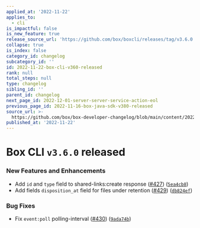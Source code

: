 ```yaml
---
applied_at: '2022-11-22'
applies_to:
  - cli
is_impactful: false
is_new_feature: true
release_source_url: 'https://github.com/box/boxcli/releases/tag/v3.6.0'
collapse: true
is_index: false
category_id: changelog
subcategory_id: ''
id: 2022-11-22-box-cli-v360-released
rank: null
total_steps: null
type: changelog
sibling_id: ''
parent_id: changelog
next_page_id: 2022-12-01-server-server-service-action-eol
previous_page_id: 2022-11-16-box-java-sdk-v380-released
source_url: >-
  https://github.com/box/box-developer-changelog/blob/main/content/2022/11-22-box-cli-v360-released.md
published_at: '2022-11-22'
---
```

# Box CLI `v3.6.0` released

### New Features and Enhancements

* Add `id` and `type` field  to shared-links:create response ([#427][1]) ([`5ea4cb8`][2])
* Add fields `disposition_at` field for files under retention ([#429][3]) ([`db824ef`][4])

### Bug Fixes

* Fix `event:poll` polling-interval ([#430][5]) ([`9ada74b`][6])

[1]: https://github.com/box/boxcli/issues/427

[2]: https://github.com/box/boxcli/commit/5ea4cb82294188dd30563ef9cea2c8e0b76bbfae

[3]: https://github.com/box/boxcli/issues/429

[4]: https://github.com/box/boxcli/commit/db824ef0b4111810b7902896062c950ef9ac01b3

[5]: https://github.com/box/boxcli/issues/430

[6]: https://github.com/box/boxcli/commit/9ada74b09eb5aa0e09881946a4f7f30e2d68e037